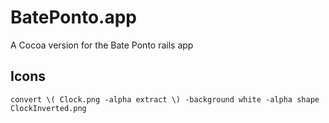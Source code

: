 BatePonto.app
=============

A Cocoa version for the Bate Ponto rails app


Icons
-----

```console
convert \( Clock.png -alpha extract \) -background white -alpha shape ClockInverted.png
```
